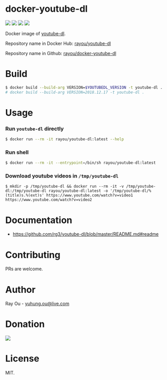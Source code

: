 [github]: https://github.com/rayou/docker-youtube-dl
[app-github]: https://github.com/rg3/youtube-dl
[dockerstore]: https://hub.docker.com/r/rayou/youtube-dl
[donation]: https://donorbox.org/rayou?amount=10

# docker-youtube-dl

[![](https://img.shields.io/docker/image-size/rayou/youtube-dl?sort=semver)][dockerstore] [![](https://img.shields.io/docker/v/rayou/youtube-dl?sort=semver)][dockerstore] [![](https://img.shields.io/docker/stars/rayou/youtube-dl.svg)][dockerstore] [![](https://img.shields.io/badge/Donate-Donorbox-green.svg)][donation]

Docker image of [youtube-dl][app-github].

Repository name in Docker Hub: [rayou/youtube-dl][dockerstore]

Repository name in Github: [rayou/docker-youtube-dl][github]

# Build

```bash
$ docker build --build-arg VERSION=$YOUTUBEDL_VERSION -t youtube-dl .
# docker build --build-arg VERSION=2018.12.17 -t youtube-dl .
```

# Usage

### Run `youtube-dl` directly

```bash
$ docker run --rm -it rayou/youtube-dl:latest --help
```

### Run shell

```bash
$ docker run --rm -it --entrypoint=/bin/sh rayou/youtube-dl:latest
```

### Download youtube videos in `/tmp/youtube-dl`

```
$ mkdir -p /tmp/youtube-dl && docker run --rm -it -v /tmp/youtube-dl:/tmp/youtube-dl rayou/youtube-dl:latest -o '/tmp/youtube-dl/%(title)s.%(ext)s' https://www.youtube.com/watch?v=video1 https://www.youtube.com/watch?v=video2
```

# Documentation

- https://github.com/rg3/youtube-dl/blob/master/README.md#readme

# Contributing

PRs are welcome.

# Author

Ray Ou - yuhung.ou@live.com

# Donation

[![](https://d1iczxrky3cnb2.cloudfront.net/button-small-green.png)][donation]

# License

MIT.
